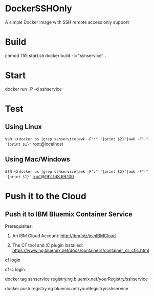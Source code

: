 # DockerSSHOnly
A simple Docker Image with SSH remote access only support

# Build
chmod 755 start.sh
docker build -t="sshservice" .

# Start
docker run -P -d sshservice

# Test
## Using Linux
ssh -p `docker ps |grep sshservice|awk -F":" '{print $2}'|awk -F"-" '{print $1}'` root@localhost
## Using Mac/Windows
ssh -p `docker ps |grep sshservice|awk -F":" '{print $2}'|awk -F"-" '{print $1}'` root@192.168.99.100

# Push it to the Cloud
## Push it to IBM Bluemix Container Service
Prerequisites:
1. An IBM Cloud Account: http://ibm.biz/joinIBMCloud

2. The CF tool and IC plugin installed: https://www.ng.bluemix.net/docs/containers/container_cli_cfic.html

cf login

cf ic login

docker tag sshservice registry.ng.bluemix.net/yourRegistry/sshservice

docker push registry.ng.bluemix.net/yourRegistry/sshservice


